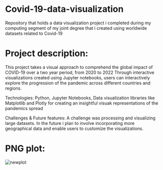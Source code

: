 # Covid-19-data-visualization
Repository that holds a data visualization project i completed during my computing segment of my joint degree that i created using worldwide datasets related to Covid-19

# Project description:
This project takes a visual approach to comprehend the global impact of COVID-19 over a two year period, from 2020 to 2022 Through interactive visualizations created using Jupyter notebooks, users can interactively explore the progression of the pandemic across different countries and regions.

Technologies: Python, Jupyter Notebooks, Data visualization libraries like Matplotlib and Plotly for creating an insightful visuak representations of the pandemics spread

Challenges & Future features: A challenge was processing and visualizing large datasets. In the future i plan to involve incorporating more geographical data and enable users to customize the visualizations.

# PNG plot:
![newplot](https://github.com/Ade-212/Covid-19-data-visualization/assets/143139190/68ae9d96-4173-4b2a-8f80-843981c91216)


